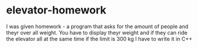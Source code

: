 # elevator-homework
I was given homework - a program that asks for the amount of people and theyr over all weight. 
You have to display theyr weight and if they can ride the elevator all at the same time if the limit is 300 kg
I have to write it in C++
